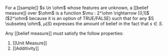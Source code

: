 For a [[sample]] $s \in \ohm$ whose features are unknown, a [[belief measure]] over $\ohm$ is a function $\mu : 2^\ohm \rightarrow [0,1]$ ($2^\ohm$ because it is an option of TRUE/FALSE) such that for any $S \subseteq \ohm$, $\mu(S)$ expresses the amount of belief in the fact that $s \in S$.

Any [[belief measure]] must satisfy the follow properties:
1. [[Unit Measure]]
2. [[Additivity]]


